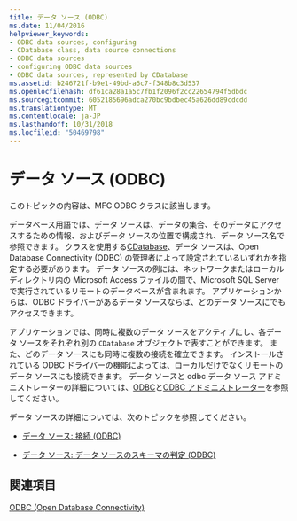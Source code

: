 ```yaml
---
title: データ ソース (ODBC)
ms.date: 11/04/2016
helpviewer_keywords:
- ODBC data sources, configuring
- CDatabase class, data source connections
- ODBC data sources
- configuring ODBC data sources
- ODBC data sources, represented by CDatabase
ms.assetid: b246721f-b9e1-49bd-a6c7-f348b8c3d537
ms.openlocfilehash: df61ca28a1a5c7fb1f2096f2cc22654794f5dbdc
ms.sourcegitcommit: 6052185696adca270bc9bdbec45a626dd89cdcdd
ms.translationtype: MT
ms.contentlocale: ja-JP
ms.lasthandoff: 10/31/2018
ms.locfileid: "50469798"
---
```

# <a name="data-source-odbc"></a>データ ソース (ODBC)

このトピックの内容は、MFC ODBC クラスに該当します。

データベース用語では、データ ソースは、データの集合、そのデータにアクセスするための情報、およびデータ ソースの位置で構成され、データ ソース名で参照できます。 クラスを使用する[CDatabase](../../mfc/reference/cdatabase-class.md)、データ ソースは、Open Database Connectivity (ODBC) の管理者によって設定されているいずれかを指定する必要があります。 データ ソースの例には、ネットワークまたはローカル ディレクトリ内の Microsoft Access ファイルの間で、Microsoft SQL Server で実行されているリモートのデータベースが含まれます。 アプリケーションからは、ODBC ドライバーがあるデータ ソースならば、どのデータ ソースにでもアクセスできます。

アプリケーションでは、同時に複数のデータ ソースをアクティブにし、各データ ソースをそれぞれ別の `CDatabase` オブジェクトで表すことができます。 また、どのデータ ソースにも同時に複数の接続を確立できます。 インストールされている ODBC ドライバーの機能によっては、ローカルだけでなくリモートのデータ ソースにも接続できます。 データ ソースと odbc データ ソース アドミニストレーターの詳細については、[ODBC](../../data/odbc/odbc-basics.md)と[ODBC アドミニストレーター](../../data/odbc/odbc-administrator.md)を参照してください。

データ ソースの詳細については、次のトピックを参照してください。

- [データ ソース: 接続 (ODBC)](../../data/odbc/data-source-managing-connections-odbc.md)

- [データ ソース: データ ソースのスキーマの判定 (ODBC)](../../data/odbc/data-source-determining-the-schema-of-the-data-source-odbc.md)

## <a name="see-also"></a>関連項目

[ODBC (Open Database Connectivity)](../../data/odbc/open-database-connectivity-odbc.md)